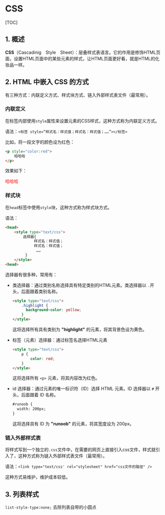 # CSS

[TOC]

## 1. 概述

**CSS**（Cascadinig　Style　Sheet）：层叠样式表语言。它的作用是修饰HTML页面，设置HTML页面中的某些元素的样式，让HTML页面更好看，就是HTML的化妆品一样。

## 2. HTML 中嵌入 CSS 的方式

有三种方式：内联定义方式、样式块方式、链入外部样式表文件（最常用）。

### 内联定义

在标签内部使用`style`属性来设置元素的CSS样式，这种方式称为内联定义方式。

语法：`<标签 style=“样式名：样式值；样式名：样式值；……”></标签>`

比如，将一段文字的颜色设为红色：

```html
<p style="color:red">
    哈哈哈
</p>
```

效果如下：

<p style="color:red">
    哈哈哈
</p>

### 样式块

在`head`标签中使用`style`块，这种方式称为样式块方式。

语法：

```html
<head>
    <style type="text/css">
        选择器{
             样式名：样式值；
             样式名：样式值；
              ……
         }
    </style>
<head>
```

选择器有很多种，常用有：

+ 类选择器：通过类别名称选择具有特定类别的HTML元素。类选择器以 `.`开头，后面跟着类别名称。
  ```html
  <style type="text/css">
      .highlight {
        background-color: yellow;
      }
  </style>
  ```

  这将选择所有具有类别为 **"highlight"** 的元素，将其背景色设为黄色。

+ 标签（元素）选择器：通过标签名选择HTML元素
  ```html
  <style type="text/css">
      p {
          color: red;
      }
  </style>
  ```

  这将选择所有 `<p>` 元素，将其内容改为红色。

+ id 选择器：通过元素的唯一标识符（ID）选择 HTML 元素。ID 选择器以 `#` 开头，后面跟着 ID 名称。
  ```html
  #runoob {
    width: 200px;
  }
  ```

  这将选择具有 ID 为 **"runoob"** 的元素，将其宽度设为 200px。

### 链入外部样式表

将样式写到一个独立的`.css`文件中，在需要的网页上直接引入css文件，样式就引入了，这种方式称为链入外部样式表文件（最常用）。

语法：`<link type="text/css' rel="stylesheet" href="css文件的路径" />`

这种方式易维护，维护成本较低。

## 3. 列表样式

`list-style-type:none;`  去除列表自带的小圆点